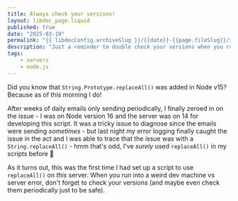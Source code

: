 ```yaml
---
title: Always check your versions!
layout: libdoc_page.liquid
published: true
date: "2025-03-19"
permalink: "{{ libdocConfig.archiveSlug }}/{{date}}-{{page.fileSlug}}/index.html"
description: "Just a reminder to double check your versions when you run into a weird error on the server and not on your machine"
tags:
    - servers
    - node.js
---
```


Did you know that `String.Prototype.replaceAll()` was added in Node v15? Because as of this morning I do!

After weeks of daily emails only sending periodically, I finally zeroed in on the issue - I was on Node version 16 and the server was on 14 for developing this script. It was a tricky issue to diagnose since the emails were sending _sometimes_ - but last night my error logging finally caught the issue in the act and I was able to trace that the issue was with a `String.replaceAll()` - hmm that's odd, I've _surely_ used `replaceAll()` in my scripts before 🤔

As it turns out, this was the first time I had set up a script to use `replaceAll()` on _this_ server. When you run into a weird dev machine vs server error, don't forget to check your versions (and maybe even check them periodically just to be safe).

<sticky-note content='Note to self: Check versions!'>
</sticky-note>

